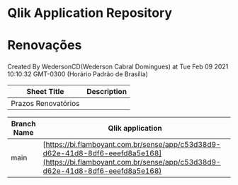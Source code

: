 # Qlik Application Repository 
# Renovações
### 
Created By WedersonCD(Wederson Cabral Domingues) at Tue Feb 09 2021 10:10:32 GMT-0300 (Horário Padrão de Brasília)




Sheet Title | Description
------------ | -------------
Prazos Renovatórios|



Branch Name|Qlik application
---|---
main|[https://bi.flamboyant.com.br/sense/app/c53d38d9-d62e-41d8-8df6-eeefd8a5e168](https://bi.flamboyant.com.br/sense/app/c53d38d9-d62e-41d8-8df6-eeefd8a5e168)